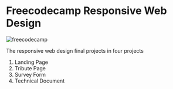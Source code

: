 # Freecodecamp Responsive Web Design

![freecodecamp]( )


The responsive web design final projects in four projects 
1. Landing Page 
2. Tribute Page 
3. Survey Form 
4. Technical Document 

